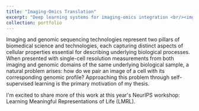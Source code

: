 ```yaml
---
title: "Imaging-Omics Translation"
excerpt: "Deep learning systems for imaging-omics integration <br/><img src='/images/xae.png'>"
collection: portfolio
---
```


Imaging and genomic sequencing technologies represent two pillars of biomedical science and technologies, each capturing distinct aspects of cellular properties essential for describing underlying biological processes.
When presented with single-cell resolution measurements from both imaging and genomic domains of the same underlying biological sample, a natural problem arises: how do we pair an image of a cell with its corresponding genomic profile?
Approaching this problem through self-supervised learning is the primary motivation of my thesis.

I'm excited to share more of this work at this year's NeurIPS workshop: Learning Meaningful Representations of Life (LMRL).
